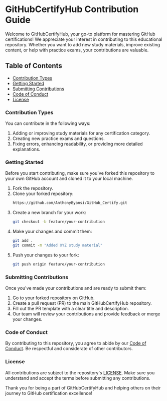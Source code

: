 # GitHubCertifyHub Contribution Guide

Welcome to GitHubCertifyHub, your go-to platform for mastering GitHub certifications! We appreciate your interest in contributing to this educational repository. Whether you want to add new study materials, improve existing content, or help with practice exams, your contributions are valuable.

## Table of Contents
- [Contribution Types](#contribution-types)
- [Getting Started](#getting-started)
- [Submitting Contributions](#submitting-contributions)
- [Code of Conduct](#code-of-conduct)
- [License](#license)

### Contribution Types

You can contribute in the following ways:
1. Adding or improving study materials for any certification category.
2. Creating new practice exams and questions.
3. Fixing errors, enhancing readability, or providing more detailed explanations.

### Getting Started

Before you start contributing, make sure you've forked this repository to your own GitHub account and cloned it to your local machine.

1. Fork the repository.
2. Clone your forked repository:
   ```sh
   https://github.com/AnthonyByansi/GitHub_Certify.git
   ```
3. Create a new branch for your work:
   ```sh
   git checkout -b feature/your-contribution
   ```
4. Make your changes and commit them:
   ```sh
   git add .
   git commit -m "Added XYZ study material"
   ```
5. Push your changes to your fork:
   ```sh
   git push origin feature/your-contribution
   ```

### Submitting Contributions

Once you've made your contributions and are ready to submit them:

1. Go to your forked repository on GitHub.
2. Create a pull request (PR) to the main GitHubCertifyHub repository.
3. Fill out the PR template with a clear title and description.
4. Our team will review your contributions and provide feedback or merge your changes.

### Code of Conduct

By contributing to this repository, you agree to abide by our [Code of Conduct](CODE_OF_CONDUCT.md). Be respectful and considerate of other contributors.

### License

All contributions are subject to the repository's [LICENSE](LICENSE). Make sure you understand and accept the terms before submitting any contributions.

Thank you for being a part of GitHubCertifyHub and helping others on their journey to GitHub certification excellence!
```
